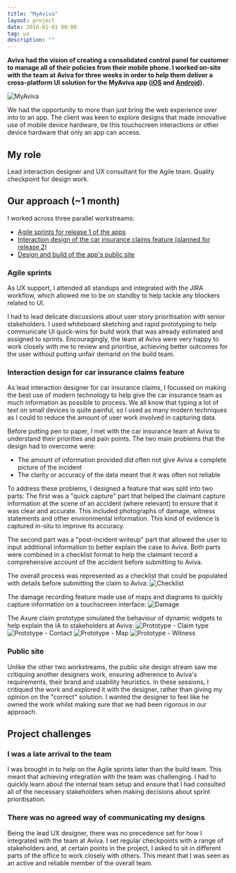 ```yaml
---
title: "MyAviva"
layout: project
date: 2016-01-01 00:00
tag: ux
description: ""
---
```


**Aviva had the vision of creating a consolidated control panel for customer to manage all of their policies from their mobile phone. I worked on-site with the team at Aviva for three weeks in order to help them deliver a cross-platform UI solution for the MyAviva app ([iOS](https://itunes.apple.com/app/id852352703) and [Android](https://play.google.com/store/apps/details?id=co.uk.aviva.myavivaapp)).**

![MyAviva](/assets/images/ux_myaviva.jpg)

We had the opportunity to more than just bring the web experience over into to an app. The client was keen to explore designs that made innovative use of mobile device hardware, be this touchscreen interactions or other device hardware that only an app can access.

## My role
Lead interaction designer and UX consultant for the Agile team. Quality checkpoint for design work.

## Our approach (~1 month)
I worked across three parallel workstreams:

* [Agile sprints for release 1 of the apps](#agile)
* [Interaction design of the car insurance claims feature (planned for release 2)](#carclaims)
* [Design and build of the app's public site](#publicsite)

### <a name="agile"></a>Agile sprints
As UX support, I attended all standups and integrated with the JIRA workflow, which allowed me to be on standby to help tackle any blockers related to UI.

I had to lead delicate discussions about user story prioritisation with senior stakeholders. I used whiteboard sketching and rapid prototyping to help communicate UI quick-wins for build work that was already estimated and assigned to sprints. Encouragingly, the team at Aviva were very happy to work closely with me to review and prioritise, achieving better outcomes for the user without putting unfair demand on the build team.

### <a name="carclaims"></a>Interaction design for car insurance claims feature
As lead interaction designer for car insurance claims, I focussed on making the best use of modern technology to help give the car insurance team as much information as possible to process. We all know that typing a lot of text on small devices is quite painful, so I used as many modern techniques as I could to reduce the amount of user work involved in capturing data.

Before putting pen to paper, I met with the car insurance team at Aviva to understand their priorities and pain points. The two main problems that the design had to overcome were:
* The amount of information provided did often not give Aviva a complete picture of the incident
* The clarity or accuracy of the data meant that it was often not reliable

To address these problems, I designed a feature that was split into two parts: The first was a "quick capture" part that helped the claimant capture information at the scene of an accident (where relevant) to ensure that it was clear and accurate. This included photographs of damage, witness statements and other environmental information. This kind of evidence is captured in-situ to improve its accuracy.

The second part was a "post-incident writeup" part that allowed the user to input additional information to better explain the case to Aviva. Both parts were combined in a checklist format to help the claimant record a comprehensive account of the accident before submitting to Aviva.

The overall process was represented as a checklist that could be populated with details before submitting the claim to Aviva:
![Checklist](/assets/images/ux_myaviva-checklist.jpg)

The damage recording feature made use of maps and diagrams to quickly capture information on a touchscreen interface:
![Damage](/assets/images/ux_myaviva-damage.jpg)

The Axure claim prototype simulated the behaviour of dynamic widgets to help explain the IA to stakeholders at Aviva:
![Prototype - Claim type](/assets/images/ux_myaviva-proto-claimtype.jpg)
![Prototype - Contact](/assets/images/ux_myaviva-proto-contact.jpg)
![Prototype - Map](/assets/images/ux_myaviva-proto-map.jpg)
![Prototype - Witness](/assets/images/ux_myaviva-proto-witness.jpg)

### <a name="publicsite"></a>Public site
Unlike the other two workstreams, the public site design stream saw me critiquing another designers work, ensuring adherence to Aviva's requirements, their brand and usability heuristics. In these sessions, I critiqued the work and explored it with the designer, rather than giving my opinion on the "correct" solution. I wanted the designer to feel like he owned the work whilst making sure that we had been rigorous in our approach.

## Project challenges

### I was a late arrival to the team
I was brought in to help on the Agile sprints later than the build team. This meant that achieving integration with the team was challenging. I had to quickly learn about the internal team setup and ensure that I had consulted all of the necessary stakeholders when making decisions about sprint prioritisation.

### There was no agreed way of communicating my designs
Being the lead UX designer, there was no precedence set for how I integrated with the team at Aviva. I set regular checkpoints with a range of stakeholders and, at certain points in the project, I asked to sit in different parts of the office to work closely with others. This meant that I was seen as an active and reliable member of the overall team.